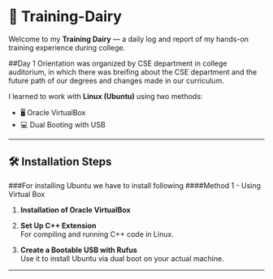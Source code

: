 # 📝 Training-Dairy

Welcome to my **Training Dairy** — a daily log and report of my hands-on training experience during college. 

##Day 1
Orientation was organized by CSE department in college auditorium, in which there was breifing about the CSE department and  the future path of our degrees and changes made in our curriculum.

 I learned to work with **Linux (Ubuntu)** using two methods:

- 🖥️ Oracle VirtualBox
- 💻 Dual Booting with USB

---
## 🛠️ Installation Steps 

###For installing Ubuntu we have to install following 
####Method 1 - Using Virtual Box

1. **Installation of Oracle VirtualBox**  
   

2. **Set Up C++ Extension**  
   For compiling and running C++ code in Linux.

3. **Create a Bootable USB with Rufus**  
   Use it to install Ubuntu via dual boot on your actual machine.

---


